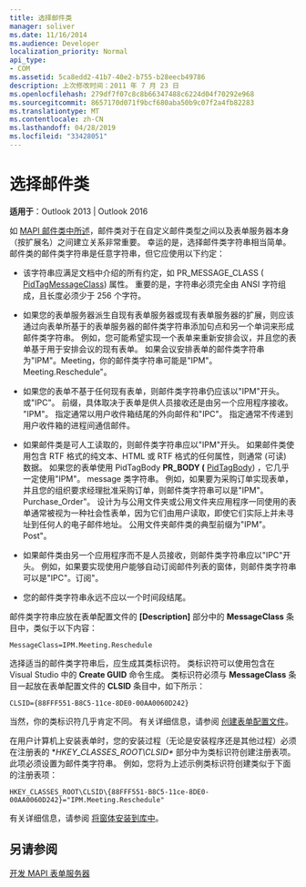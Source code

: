 ```yaml
---
title: 选择邮件类
manager: soliver
ms.date: 11/16/2014
ms.audience: Developer
localization_priority: Normal
api_type:
- COM
ms.assetid: 5ca8edd2-41b7-40e2-b755-b28eecb49786
description: 上次修改时间：2011 年 7 月 23 日
ms.openlocfilehash: 279df7f07c8c8b66347488c6224d04f70292e968
ms.sourcegitcommit: 8657170d071f9bcf680aba50b9c07f2a4fb82283
ms.translationtype: MT
ms.contentlocale: zh-CN
ms.lasthandoff: 04/28/2019
ms.locfileid: "33428051"
---
```

# <a name="choosing-a-message-class"></a>选择邮件类

  
  
**适用于**：Outlook 2013 | Outlook 2016 
  
如 [MAPI 邮件类中所述](mapi-message-classes.md)，邮件类对于在自定义邮件类型之间以及表单服务器本身（按扩展名）之间建立关系非常重要。 幸运的是，选择邮件类字符串相当简单。 邮件类的邮件类字符串是任意字符串，但它应使用以下约定：
  
- 该字符串应满足文档中介绍的所有约定，如 PR_MESSAGE_CLASS ( [PidTagMessageClass](pidtagmessageclass-canonical-property.md)) 属性。 重要的是，字符串必须完全由 ANSI 字符组成，且长度必须少于 256 个字符。
    
- 如果您的表单服务器派生自现有表单服务器或现有表单服务器的扩展，则应该通过向表单所基于的表单服务器的邮件类字符串添加句点和另一个单词来形成邮件类字符串。 例如，您可能希望实现一个表单来重新安排会议，并且您的表单基于用于安排会议的现有表单。 如果会议安排表单的邮件类字符串为"IPM"。Meeting，你的邮件类字符串可能是"IPM"。Meeting.Reschedule"。
    
- 如果您的表单不基于任何现有表单，则邮件类字符串仍应该以"IPM"开头。 或"IPC"。 前缀，具体取决于表单是供人员接收还是由另一个应用程序接收。 "IPM"。 指定通常以用户收件箱结尾的外向邮件和"IPC"。 指定通常不传递到用户收件箱的进程间通信邮件。
    
- 如果邮件类是可人工读取的，则邮件类字符串应以"IPM"开头。 如果邮件类使用包含 RTF 格式的纯文本、HTML 或 RTF 格式的任何属性，则通常 (可读) 数据。 如果您的表单使用 PidTagBody **PR_BODY (** [PidTagBody](pidtagbody-canonical-property.md)) ，它几乎一定使用"IPM"。 message 类字符串。 例如，如果要为采购订单实现表单，并且您的组织要求经理批准采购订单，则邮件类字符串可以是"IPM"。Purchase_Order"。 设计为与公用文件夹或公用文件夹应用程序一同使用的表单通常被视为一种社会性表单，因为它们由用户读取，即使它们实际上并未寻址到任何人的电子邮件地址。 公用文件夹邮件类的典型前缀为"IPM"。Post"。 
    
- 如果邮件类由另一个应用程序而不是人员接收，则邮件类字符串应以"IPC"开头。 例如，如果要实现使用户能够自动订阅邮件列表的窗体，则邮件类字符串可以是"IPC"。订阅"。
    
- 您的邮件类字符串永远不应以一个时间段结尾。
    
邮件类字符串应放在表单配置文件的 **[Description]** 部分中的 **MessageClass** 条目中，类似于以下内容： 
  
 `MessageClass=IPM.Meeting.Reschedule`
  
选择适当的邮件类字符串后，应生成其类标识符。 类标识符可以使用包含在 Visual Studio 中的 **Create GUID** 命令生成。 类标识符必须与 **MessageClass** 条目一起放在表单配置文件的 **CLSID** 条目中，如下所示： 
  
 `CLSID={88FFF551-B8C5-11ce-8DE0-00AA0060D242}`
  
当然，你的类标识符几乎肯定不同。 有关详细信息，请参阅 [创建表单配置文件](creating-a-form-configuration-file.md)。
  
在用户计算机上安装表单时，您的安装过程（无论是安装程序还是其他过程）必须在注册表的 **HKEY_CLASSES_ROOT\CLSID\** 部分中为类标识符创建注册表项。 此项必须设置为邮件类字符串。 例如，您将为上述示例类标识符创建类似于下面的注册表项： 
  
 `HKEY_CLASSES_ROOT\CLSID\{88FFF551-B8C5-11ce-8DE0-00AA0060D242}="IPM.Meeting.Reschedule"`
  
有关详细信息，请参阅 [将窗体安装到库中](installing-a-form-into-a-library.md)。
  
## <a name="see-also"></a>另请参阅



[开发 MAPI 表单服务器](developing-mapi-form-servers.md)

